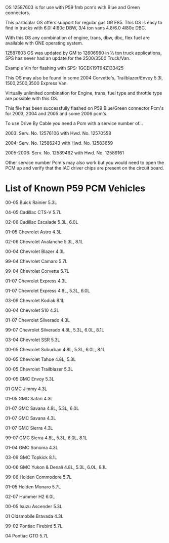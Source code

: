 OS 12587603 is for use with P59 1mb pcm’s with Blue and Green connectors. 

This particular OS offers support for regular gas OR E85. This OS is easy to find in trucks with 6.0l 4l80e DBW, 3/4 ton vans 4.8/6.0 4l80e DBC. 

With this OS any combination of engine, trans, dbw, dbc, flex fuel are available with ONE operating system. 

12587603 OS was updated by GM to 12606960 in ½ ton truck applications, SPS has never had an update for the 2500/3500 Truck/Van.

Example Vin for flashing with SPS: 1GCEK19T94Z133425

This OS may also be found in some 2004 Corvette's, Trailblazer/Envoy 5.3l, 1500,2500,3500 Express Van. 

Virtually unlimited combination for Engine, trans, fuel type and throttle type are possible with this OS. 

This file has been successfully flashed on P59 Blue/Green connector Pcm's for 2003, 2004 and 2005 and some 2006 pcm's.

To use Drive By Cable you need a Pcm with a service number of...

2003: Serv. No. 12576106 with Hwd. No. 12570558 

2004: Serv. No. 12586243 with Hwd. No. 12583659 

2005-2006: Serv. No. 12589462 with Hwd. No. 12589161 

Other service number Pcm's may also work but you would need to open the PCM up and verify that the IAC driver chips are present on the circuit board. 

# List of Known P59 PCM Vehicles

00-05	Buick	Rainier	5.3L

04-05	Cadillac	CTS-V	5.7L

02-06	Cadillac	Escalade	5.3L, 6.0L

01-05	Chevrolet	Astro	4.3L

02-06	Chevrolet	Avalanche	5.3L, 8.1L

00-04	Chevrolet	Blazer	4.3L

99-04	Chevrolet	Camaro	5.7L

99-04	Chevrolet	Corvette	5.7L

01-07	Chevrolet	Express	4.3L

01-07	Chevrolet	Express	4.8L, 5.3L, 6.0L

03-09	Chevrolet	Kodiak	8.1L

00-04	Chevrolet	S10	4.3L

01-07	Chevrolet	Silverado	4.3L

99-07	Chevrolet	Silverado	4.8L, 5.3L, 6.0L, 8.1L

03-04	Chevrolet	SSR	5.3L

00-05	Chevrolet	Suburban	4.8L, 5.3L, 6.0L, 8.1L

00-05	Chevrolet	Tahoe	4.8L, 5.3L

00-05	Chevrolet	Trailblazer	5.3L

00-05	GMC	Envoy	5.3L

01	GMC	Jimmy	4.3L

01-05	GMC	Safari	4.3L

01-07	GMC	Savana	4.8L, 5.3L, 6.0L

01-07	GMC	Savana	4.3L

01-07	GMC	Sierra	4.3L

99-07	GMC	Sierra	4.8L, 5.3L, 6.0L, 8.1L

01-04	GMC	Sonoma	4.3L

03-09	GMC	Topkick	8.1L

00-06	GMC	Yukon & Denali	4.8L, 5.3L, 6.0L, 8.1L

99-06	Holden	Commodore	5.7L

01-05	Holden	Monaro	5.7L

02-07	Hummer	H2	6.0L

00-05	Isuzu	Ascender	5.3L

01	Oldsmobile	Bravada	4.3L

99-02	Pontiac	Firebird	5.7L

04	Pontiac	GTO	5.7L
